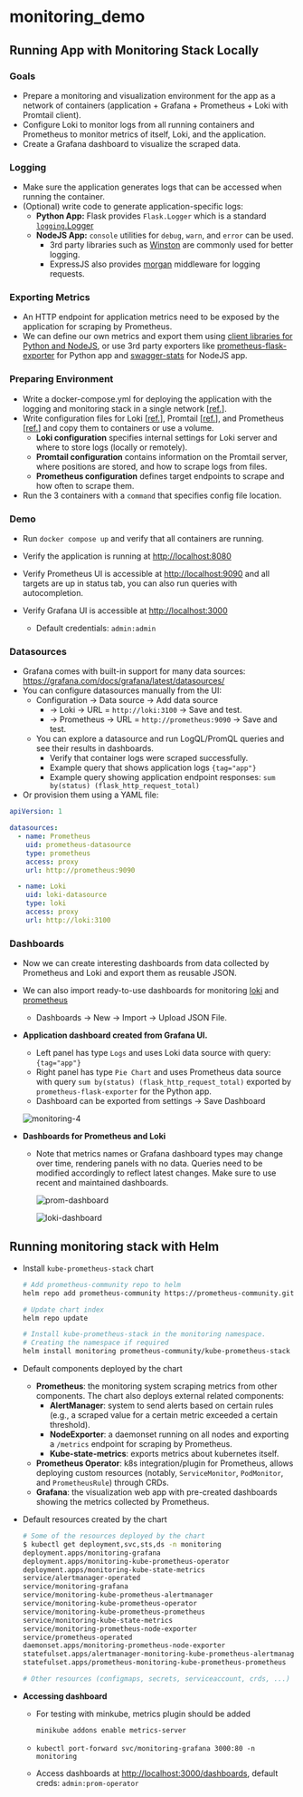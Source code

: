 # monitoring_demo

## Running App with Monitoring Stack Locally

### Goals

- Prepare a monitoring and visualization environment for the app as a network of containers (application + Grafana + Prometheus + Loki with Promtail client).
- Configure Loki to monitor logs from all running containers and Prometheus to monitor metrics of itself, Loki, and the application.
- Create a Grafana dashboard to visualize the scraped data.

### Logging

- Make sure the application generates logs that can be accessed when running the container.
- (Optional) write code to generate application-specific logs:
  - **Python App:** Flask provides `Flask.Logger` which is a standard [`logging`.Logger](https://docs.python.org/3/library/logging.html#logging.Logger)  
  - **NodeJS App:** `console` utilities for `debug`, `warn`, and `error` can be used.
    - 3rd party libraries such as [Winston](https://www.npmjs.com/package/winston) are commonly used for better logging.
    - ExpressJS also provides [morgan](https://expressjs.com/en/resources/middleware/morgan.html) middleware for logging requests.

### Exporting Metrics

- An HTTP endpoint for application metrics need to be exposed by the application for scraping by Prometheus.
- We can define our own metrics and export them using [client libraries for Python and NodeJS](https://prometheus.io/docs/instrumenting/clientlibs/), or use 3rd party exporters like [prometheus-flask-exporter](https://github.com/rycus86/prometheus_flask_exporter) for Python app and [swagger-stats](https://github.com/slanatech/swagger-stats) for NodeJS app.

### Preparing Environment

- Write a docker-compose.yml for deploying the application with the logging and monitoring stack in a single network [[ref.](https://github.com/grafana/loki/blob/main/production/docker-compose.yaml)].
- Write configuration files for Loki [[ref.](https://grafana.com/docs/loki/latest/configuration/examples/)], Promtail [[ref.](https://grafana.com/docs/loki/latest/clients/promtail/configuration/)], and Prometheus [[ref.](https://github.com/prometheus/prometheus/blob/main/documentation/examples/prometheus.yml)] and copy them to containers or use a volume.
  - **Loki configuration** specifies internal settings for Loki server and where to store logs (locally or remotely).
  - **Promtail configuration** contains information on the Promtail server, where positions are stored, and how to scrape logs from files.
  - **Prometheus configuration** defines target endpoints to scrape and how often to scrape them.
- Run the 3 containers with a `command` that specifies config file location.

### Demo

- Run `docker compose up` and verify that all containers are running.

- Verify the application is running at <http://localhost:8080>

- Verify Prometheus UI is accessible at <http://localhost:9090> and all targets are up in status tab, you can also run queries with autocompletion.

- Verify Grafana UI is accessible at <http://localhost:3000>

  - Default credentials: `admin:admin`

### Datasources

- Grafana comes with built-in support for many data sources: <https://grafana.com/docs/grafana/latest/datasources/>
- You can configure datasources manually from the UI:
  - Configuration &rarr; Data source &rarr; Add data source
    - &rarr; Loki &rarr; URL = `http://loki:3100` &rarr; Save and test.
    - &rarr; Prometheus &rarr; URL = `http://prometheus:9090` &rarr; Save and test.
  - You can explore a datasource and run LogQL/PromQL queries and see their results in dashboards.
    - Verify that container logs were scraped successfully.
    - Example query that shows application logs `{tag="app"}`
    - Example query showing application endpoint responses: `sum by(status) (flask_http_request_total)`
- Or provision them using a YAML file:

```yaml
apiVersion: 1

datasources:
  - name: Prometheus
    uid: prometheus-datasource
    type: prometheus
    access: proxy
    url: http://prometheus:9090

  - name: Loki
    uid: loki-datasource
    type: loki
    access: proxy
    url: http://loki:3100
```

### Dashboards

- Now we can create interesting dashboards from data collected by Prometheus and Loki and export them as reusable JSON.

- We can also import ready-to-use dashboards for monitoring [loki](https://grafana.com/grafana/dashboards/13407) and [prometheus](https://grafana.com/grafana/dashboards/3662)

  - Dashboards &rarr; New &rarr; Import &rarr; Upload JSON File.

- **Application dashboard created from Grafana UI.**

  - Left panel has type `Logs` and uses Loki data source with query: `{tag="app"}`
  - Right panel has type `Pie Chart` and uses Prometheus data source with query `sum by(status) (flask_http_request_total)` exported by `prometheus-flask-exporter` for the Python app.
  - Dashboard can be exported from settings &rarr; Save Dashboard

  ![monitoring-4](https://i.imgur.com/UO0keI8.png)

- **Dashboards for Prometheus and Loki**

  - Note that metrics names or Grafana dashboard types may change over time, rendering panels with no data. Queries need to be modified accordingly to reflect latest changes. Make sure to use recent and maintained dashboards.

    ![prom-dashboard](https://i.imgur.com/NjVZjOL.png)

    ![loki-dashboard](https://i.imgur.com/AQQ16DP.png)



## Running monitoring stack with Helm

- Install `kube-prometheus-stack` chart

  ```bash
  # Add prometheus-community repo to helm
  helm repo add prometheus-community https://prometheus-community.github.io/helm-charts

  # Update chart index
  helm repo update

  # Install kube-prometheus-stack in the monitoring namespace.
  # Creating the namespace if required
  helm install monitoring prometheus-community/kube-prometheus-stack -n monitoring --create-namespace
  ```

- Default components deployed by the chart

  - **Prometheus**: the monitoring system scraping metrics from other components. The chart also deploys external related components:
    - **AlertManager**: system to send alerts based on certain rules (e.g., a scraped value for a certain metric exceeded a certain threshold).
    - **NodeExporter**: a daemonset running on all nodes and exporting a `/metrics` endpoint for scraping by Prometheus.
    - **Kube-state-metrics**: exports metrics about kubernetes itself.
  - **Prometheus Operator**: k8s integration/plugin for Prometheus, allows deploying custom resources (notably, `ServiceMonitor`, `PodMonitor`, and `PrometheusRule`) through CRDs.
  - **Grafana**: the visualization web app with pre-created dashboards showing the metrics collected by Prometheus.

- Default resources created by the chart

  ```bash
  # Some of the resources deployed by the chart
  $ kubectl get deployment,svc,sts,ds -n monitoring
  deployment.apps/monitoring-grafana
  deployment.apps/monitoring-kube-prometheus-operator
  deployment.apps/monitoring-kube-state-metrics
  service/alertmanager-operated
  service/monitoring-grafana
  service/monitoring-kube-prometheus-alertmanager
  service/monitoring-kube-prometheus-operator
  service/monitoring-kube-prometheus-prometheus
  service/monitoring-kube-state-metrics
  service/monitoring-prometheus-node-exporter
  service/prometheus-operated
  daemonset.apps/monitoring-prometheus-node-exporter
  statefulset.apps/alertmanager-monitoring-kube-prometheus-alertmanager
  statefulset.apps/prometheus-monitoring-kube-prometheus-prometheus

  # Other resources (configmaps, secrets, serviceaccount, crds, ...) are not shown
  ```

- **Accessing dashboard**

  - For testing with minkube, metrics plugin should be added

    ```bash
    minikube addons enable metrics-server
    ```

  - `kubectl port-forward svc/monitoring-grafana 3000:80 -n monitoring`

  - Access dashboards at <http://localhost:3000/dashboards>, default creds: `admin:prom-operator`
